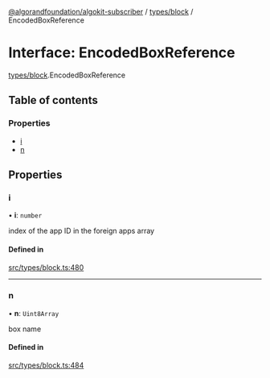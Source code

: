 [@algorandfoundation/algokit-subscriber](../README.md) / [types/block](../modules/types_block.md) / EncodedBoxReference

# Interface: EncodedBoxReference

[types/block](../modules/types_block.md).EncodedBoxReference

## Table of contents

### Properties

- [i](types_block.EncodedBoxReference.md#i)
- [n](types_block.EncodedBoxReference.md#n)

## Properties

### i

• **i**: `number`

index of the app ID in the foreign apps array

#### Defined in

[src/types/block.ts:480](https://github.com/algorandfoundation/algokit-subscriber-ts/blob/main/src/types/block.ts#L480)

___

### n

• **n**: `Uint8Array`

box name

#### Defined in

[src/types/block.ts:484](https://github.com/algorandfoundation/algokit-subscriber-ts/blob/main/src/types/block.ts#L484)
